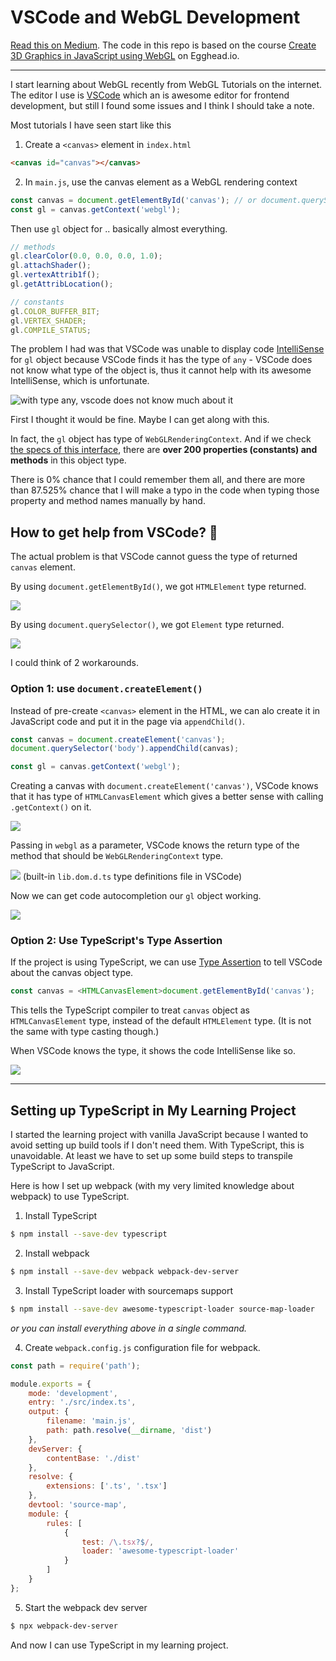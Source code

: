 # VSCode and WebGL Development

[Read this on Medium](https://medium.com/@armno/vscode-and-webgl-development-dfc17bba52ed).
The code in this repo is based on the course [Create 3D Graphics in JavaScript using WebGL](https://egghead.io/courses/create-3d-graphics-in-javascript-using-webgl) on Egghead.io.

---

I start learning about WebGL recently from WebGL Tutorials on the internet.
The editor I use is [VSCode](https://code.visualstudio.com/) which an is awesome editor for frontend development,
but still I found some issues and I think I should take a note.

Most tutorials I have seen start like this

1. Create a `<canvas>` element in `index.html`

```html
<canvas id="canvas"></canvas>
```

2. In `main.js`, use the canvas element as a WebGL rendering context

```js
const canvas = document.getElementById('canvas'); // or document.querySelector('#canvas')
const gl = canvas.getContext('webgl');
```

Then use `gl` object for .. basically almost everything.

```js
// methods
gl.clearColor(0.0, 0.0, 0.0, 1.0);
gl.attachShader();
gl.vertexAttrib1f();
gl.getAttribLocation();

// constants
gl.COLOR_BUFFER_BIT;
gl.VERTEX_SHADER;
gl.COMPILE_STATUS;
```

The problem I had was that VSCode was unable to display code [IntelliSense](https://code.visualstudio.com/docs/editor/intellisense)
for `gl` object because VSCode finds it has the type of `any` -
VSCode does not know what type of the object is, thus it cannot help with its awesome IntelliSense, which is unfortunate.

![with type any, vscode does not know much about it](gl-any.png)

First I thought it would be fine. Maybe I can get along with this.

In fact, the `gl` object has type of `WebGLRenderingContext`. And if we check [the specs of this interface](https://www.khronos.org/registry/webgl/specs/latest/1.0/#5.14),
there are **over 200 properties (constants) and methods** in this object type.

There is 0% chance that I could remember them all,
and there are more than 87.525% chance that I will make a typo in the code when typing those property and method names manually by hand.

## How to get help from VSCode? 🤔

The actual problem is that VSCode cannot guess the type of returned `canvas` element.

By using `document.getElementById()`, we got `HTMLElement` type returned.

![](get-element-by-id-return.png)

By using `document.querySelector()`, we got `Element` type returned.

![](query-selector-return.png)

I could think of 2 workarounds.

### Option 1: use `document.createElement()`

Instead of pre-create `<canvas>` element in the HTML, we can alo create it in JavaScript code and put it in the page via `appendChild()`.

```js
const canvas = document.createElement('canvas');
document.querySelector('body').appendChild(canvas);

const gl = canvas.getContext('webgl');
```

Creating a canvas with `document.createElement('canvas')`,
VSCode knows that it has type of `HTMLCanvasElement` which gives a better sense with calling `.getContext()` on it.

![](gl-with-correct-type.png)

Passing in `webgl` as a parameter, VSCode knows the return type of the method that should be `WebGLRenderingContext` type.

![](dom-defs.png)
(built-in `lib.dom.d.ts` type definitions file in VSCode)

Now we can get code autocompletion our `gl` object working.

![](intel-works.png)

### Option 2: Use TypeScript's Type Assertion

If the project is using TypeScript, we can use [Type Assertion](https://www.typescriptlang.org/docs/handbook/basic-types.html) to tell VSCode about the canvas object type.

```ts
const canvas = <HTMLCanvasElement>document.getElementById('canvas');
```

This tells the TypeScript compiler to treat `canvas` object as `HTMLCanvasElement` type, instead of the default `HTMLElement` type. (It is not the same with type casting though.)

When VSCode knows the type, it shows the code IntelliSense like so.

![](type-assertion.png)

---

## Setting up TypeScript in My Learning Project

I started the learning project with vanilla JavaScript because I wanted to avoid setting up build tools if I don't need them.
With TypeScript, this is unavoidable. At least we have to set up some build steps to transpile TypeScript to JavaScript.

Here is how I set up webpack (with my very limited knowledge about webpack) to use TypeScript.

1. Install TypeScript

```sh
$ npm install --save-dev typescript
```

2. Install webpack

```sh
$ npm install --save-dev webpack webpack-dev-server
```

3. Install TypeScript loader with sourcemaps support

```sh
$ npm install --save-dev awesome-typescript-loader source-map-loader
```

_or you can install everything above in a single command._

4. Create `webpack.config.js` configuration file for webpack.

```js
const path = require('path');

module.exports = {
	mode: 'development',
	entry: './src/index.ts',
	output: {
		filename: 'main.js',
		path: path.resolve(__dirname, 'dist')
	},
	devServer: {
		contentBase: './dist'
	},
	resolve: {
		extensions: ['.ts', '.tsx']
	},
	devtool: 'source-map',
	module: {
		rules: [
			{
				test: /\.tsx?$/,
				loader: 'awesome-typescript-loader'
			}
		]
	}
};
```

5. Start the webpack dev server

```sh
$ npx webpack-dev-server
```

And now I can use TypeScript in my learning project.
